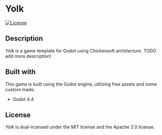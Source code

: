# Yolk

[![License](https://img.shields.io/badge/license-MIT%2FApache--2.0-informational)](COPYRIGHT.md)

## Description

_Yolk_ is a game template for Godot using Chickensoft architecture. TODO add more description!

## Built with

This game is built using the Godot engine, utilizing free assets and some custom made.

- Godot 4.4

## License

_Yolk_ is dual-licensed under the MIT license and the Apache 2.0 license.
